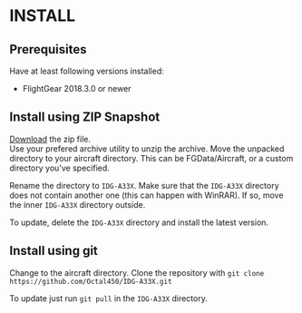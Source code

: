 # INSTALL
## Prerequisites
Have at least following versions installed:
* FlightGear 2018.3.0 or newer

## Install using ZIP Snapshot
[Download](https://github.com/Octal450/IDG-A33X/archive/master.zip) the zip file.  
Use your prefered archive utility to unzip the archive.
Move the unpacked directory to your aircraft directory. This can be FGData/Aircraft, or a custom directory you've specified.

Rename the directory to `IDG-A33X`.
Make sure that the `IDG-A33X` directory does not contain another one (this can happen with WinRAR). If so, move the inner `IDG-A33X` directory outside.

To update, delete the `IDG-A33X` directory and install the latest version.

## Install using git
Change to the aircraft directory.
Clone the repository with `git clone https://github.com/Octal450/IDG-A33X.git`

To update just run `git pull` in the `IDG-A33X` directory.
